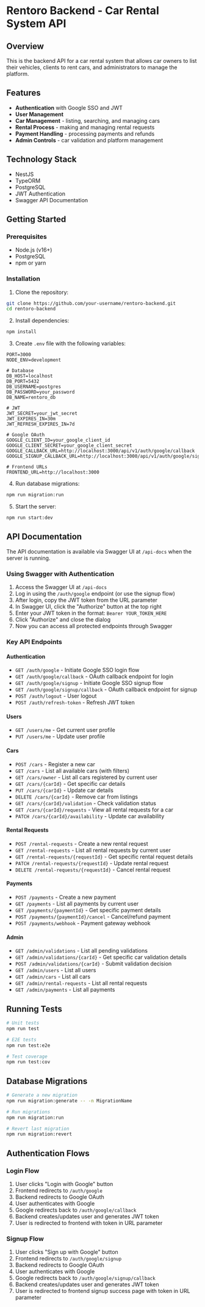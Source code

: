 # Rentoro Backend - Car Rental System API

## Overview

This is the backend API for a car rental system that allows car owners to list their vehicles, clients to rent cars, and administrators to manage the platform.

## Features

- **Authentication** with Google SSO and JWT
- **User Management** 
- **Car Management** - listing, searching, and managing cars
- **Rental Process** - making and managing rental requests
- **Payment Handling** - processing payments and refunds
- **Admin Controls** - car validation and platform management

## Technology Stack

- NestJS
- TypeORM
- PostgreSQL
- JWT Authentication
- Swagger API Documentation

## Getting Started

### Prerequisites

- Node.js (v16+)
- PostgreSQL
- npm or yarn

### Installation

1. Clone the repository:
```bash
git clone https://github.com/your-username/rentoro-backend.git
cd rentoro-backend
```

2. Install dependencies:
```bash
npm install
```

3. Create `.env` file with the following variables:
```
PORT=3000
NODE_ENV=development

# Database
DB_HOST=localhost
DB_PORT=5432
DB_USERNAME=postgres
DB_PASSWORD=your_password
DB_NAME=rentoro_db

# JWT
JWT_SECRET=your_jwt_secret
JWT_EXPIRES_IN=30m
JWT_REFRESH_EXPIRES_IN=7d

# Google OAuth
GOOGLE_CLIENT_ID=your_google_client_id
GOOGLE_CLIENT_SECRET=your_google_client_secret
GOOGLE_CALLBACK_URL=http://localhost:3000/api/v1/auth/google/callback
GOOGLE_SIGNUP_CALLBACK_URL=http://localhost:3000/api/v1/auth/google/signup/callback

# Frontend URLs
FRONTEND_URL=http://localhost:3000
```

4. Run database migrations:
```bash
npm run migration:run
```

5. Start the server:
```bash
npm run start:dev
```

## API Documentation

The API documentation is available via Swagger UI at `/api-docs` when the server is running.

### Using Swagger with Authentication

1. Access the Swagger UI at `/api-docs`
2. Log in using the `/auth/google` endpoint (or use the signup flow)
3. After login, copy the JWT token from the URL parameter
4. In Swagger UI, click the "Authorize" button at the top right
5. Enter your JWT token in the format: `Bearer YOUR_TOKEN_HERE`
6. Click "Authorize" and close the dialog
7. Now you can access all protected endpoints through Swagger

### Key API Endpoints

#### Authentication
- `GET /auth/google` - Initiate Google SSO login flow
- `GET /auth/google/callback` - OAuth callback endpoint for login
- `GET /auth/google/signup` - Initiate Google SSO signup flow 
- `GET /auth/google/signup/callback` - OAuth callback endpoint for signup
- `POST /auth/logout` - User logout
- `POST /auth/refresh-token` - Refresh JWT token

#### Users
- `GET /users/me` - Get current user profile
- `PUT /users/me` - Update user profile

#### Cars
- `POST /cars` - Register a new car
- `GET /cars` - List all available cars (with filters)
- `GET /cars/owner` - List all cars registered by current user
- `GET /cars/{carId}` - Get specific car details
- `PUT /cars/{carId}` - Update car details
- `DELETE /cars/{carId}` - Remove car from listings
- `GET /cars/{carId}/validation` - Check validation status
- `GET /cars/{carId}/requests` - View all rental requests for a car
- `PATCH /cars/{carId}/availability` - Update car availability

#### Rental Requests
- `POST /rental-requests` - Create a new rental request
- `GET /rental-requests` - List all rental requests by current user
- `GET /rental-requests/{requestId}` - Get specific rental request details
- `PATCH /rental-requests/{requestId}` - Update rental request
- `DELETE /rental-requests/{requestId}` - Cancel rental request

#### Payments
- `POST /payments` - Create a new payment
- `GET /payments` - List all payments by current user
- `GET /payments/{paymentId}` - Get specific payment details
- `POST /payments/{paymentId}/cancel` - Cancel/refund payment
- `POST /payments/webhook` - Payment gateway webhook

#### Admin
- `GET /admin/validations` - List all pending validations
- `GET /admin/validations/{carId}` - Get specific car validation details
- `POST /admin/validations/{carId}` - Submit validation decision
- `GET /admin/users` - List all users
- `GET /admin/cars` - List all cars
- `GET /admin/rental-requests` - List all rental requests
- `GET /admin/payments` - List all payments

## Running Tests

```bash
# Unit tests
npm run test

# E2E tests
npm run test:e2e

# Test coverage
npm run test:cov
```

## Database Migrations

```bash
# Generate a new migration
npm run migration:generate -- -n MigrationName

# Run migrations
npm run migration:run

# Revert last migration
npm run migration:revert
```

## Authentication Flows

### Login Flow
1. User clicks "Login with Google" button
2. Frontend redirects to `/auth/google`
3. Backend redirects to Google OAuth
4. User authenticates with Google
5. Google redirects back to `/auth/google/callback`
6. Backend creates/updates user and generates JWT token
7. User is redirected to frontend with token in URL parameter

### Signup Flow
1. User clicks "Sign up with Google" button
2. Frontend redirects to `/auth/google/signup`
3. Backend redirects to Google OAuth
4. User authenticates with Google
5. Google redirects back to `/auth/google/signup/callback`
6. Backend creates/updates user and generates JWT token
7. User is redirected to frontend signup success page with token in URL parameter
